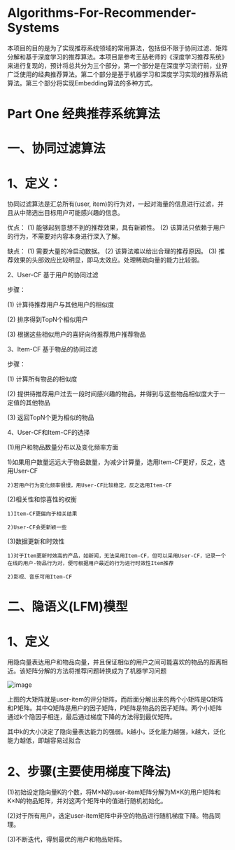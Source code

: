 # Algorithms-For-Recommender-Systems
本项目的目的是为了实现推荐系统领域的常用算法，包括但不限于协同过滤、矩阵分解和基于深度学习的推荐算法。本项目是参考王喆老师的《深度学习推荐系统》来进行复现的，预计将总共分为三个部分，第一个部分是在深度学习流行前，业界广泛使用的经典推荐算法。第二个部分是基于机器学习和深度学习实现的推荐系统算法。第三个部分将实现Embedding算法的多种方式。

# Part One 经典推荐系统算法
# 一、协同过滤算法
# 1、定义：
协同过滤算法是汇总所有(user, item)的行为对，一起对海量的信息进行过滤，并且从中筛选出目标用户可能感兴趣的信息。

优点：
(1) 能够起到意想不到的推荐效果，具有新颖性。
(2) 该算法只依赖于用户的行为，不需要对内容本身进行深入了解。

缺点：
(1) 需要大量的冷启动数据。
(2) 该算法难以给出合理的推荐原因。
(3) 推荐效果的头部效应比较明显，即马太效应。处理稀疏向量的能力比较弱。

2、User-CF 基于用户的协同过滤

步骤：

(1) 计算待推荐用户与其他用户的相似度

(2) 排序得到TopN个相似用户

(3) 根据这些相似用户的喜好向待推荐用户推荐物品

3、Item-CF 基于物品的协同过滤

步骤：

(1) 计算所有物品的相似度

(2) 提供待推荐用户过去一段时间感兴趣的物品，并得到与这些物品相似度大于一定值的其他物品

(3) 返回TopN个更为相似的物品

4、User-CF和Item-CF的选择

(1)用户和物品数量分布以及变化频率方面

  1)如果用户数量远远大于物品数量，为减少计算量，选用Item-CF更好，反之，选用User-CF
	
	2)若用户行为变化频率很慢，用User-CF比较稳定，反之选用Item-CF
	
(2)相关性和惊喜性的权衡

	1)Item-CF更偏向于相关结果

	2)User-CF会更新颖一些
	
(3)数据更新和时效性

	1)对于Item更新时效高的产品，如新闻，无法采用Item-CF，但可以采用User-CF，记录一个在线的用户-物品行为对，便可根据用户最近的行为进行时效性Item推荐
	
	2)影视、音乐可用Item-CF


# 二、隐语义(LFM)模型

# 1、定义

用隐向量表达用户和物品向量，并且保证相似的用户之间可能喜欢的物品的距离相近。该矩阵分解的方法将推荐问题转换成为了机器学习问题

![image](https://user-images.githubusercontent.com/93982957/146179100-04ba0dbe-2583-4cc1-ab29-11fe6dd8d829.png)

上图的大矩阵就是user-item的评分矩阵，而后面分解出来的两个小矩阵是Q矩阵和P矩阵。其中Q矩阵是用户的因子矩阵，P矩阵是物品的因子矩阵。两个小矩阵通过k个隐因子相连，最后通过梯度下降的方法得到最优矩阵。

其中k的大小决定了隐向量表达能力的强弱。k越小，泛化能力越强，k越大，泛化能力越低，即越容易过拟合

# 2、步骤(主要使用梯度下降法)

(1)初始设定隐向量K的个数，将M×N的user-item矩阵分解为M×K的用户矩阵和K×N的物品矩阵，并对这两个矩阵中的值进行随机初始化。

(2)对于所有用户，选定user-item矩阵中非空的物品进行随机梯度下降。物品同理。

(3)不断迭代，得到最优的用户和物品矩阵。
